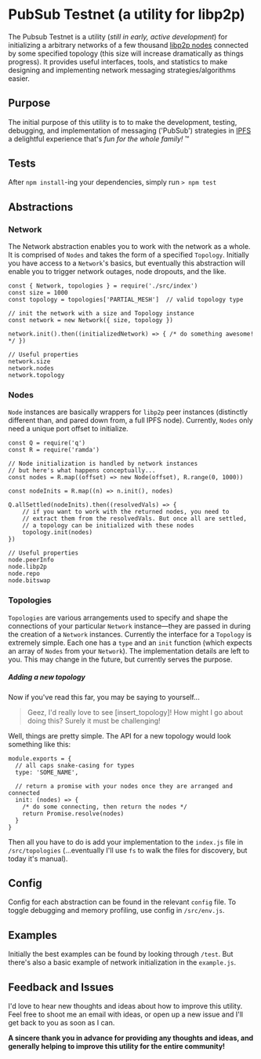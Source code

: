 # PubSub Testnet (a utility for libp2p)
#### 

The Pubsub Testnet is a utility (*still in early, active development*) for initializing a arbitrary networks of a few thousand [libp2p nodes](https://github.com/libp2p/js-libp2p) connected by some specified topology (this size will increase dramatically as things progress). It provides useful interfaces, tools, and statistics to make designing and implementing network messaging strategies/algorithms easier.

## Purpose

The initial purpose of this utility is to to make the development, testing, debugging, and implementation of messaging ('PubSub') strategies in [IPFS](http://ipfs.io/) a delightful experience that's *fun for the whole family!* ™

## Tests

After `npm install`-ing your dependencies, simply run `> npm test`


## Abstractions

### Network
The Network abstraction enables you to work with the network as a whole. It is comprised of `Nodes` and takes the form of a specified `Topology`. Initially you have access to a `Network`'s basics, but eventually this abstraction will enable you to trigger network outages, node dropouts, and the like.

```
const { Network, topologies } = require('./src/index')
const size = 1000
const topology = topologies['PARTIAL_MESH']  // valid topology type

// init the network with a size and Topology instance
const network = new Network({ size, topology })

network.init().then((initializedNetwork) => { /* do something awesome! */ })

// Useful properties
network.size
network.nodes
network.topology
```

### Nodes
`Node` instances are basically wrappers for `libp2p` peer instances (distinctly different than, and pared down from, a full IPFS node). Currently, `Nodes` only need a unique port offset to initialize.

```
const Q = require('q')
const R = require('ramda')

// Node initialization is handled by network instances
// but here's what happens conceptually...
const nodes = R.map((offset) => new Node(offset), R.range(0, 1000))

const nodeInits = R.map((n) => n.init(), nodes)

Q.allSettled(nodeInits).then((resolvedVals) => {
    // if you want to work with the returned nodes, you need to 
    // extract them from the resolvedVals. But once all are settled, 
    // a topology can be initialized with these nodes
    topology.init(nodes)
})

// Useful properties
node.peerInfo
node.libp2p
node.repo
node.bitswap
```

### Topologies
`Topologies` are various arrangements used to specify and shape the connections of your particular `Network` instance—they are passed in during the creation of a `Network` instances. Currently the interface for a `Topology` is extremely simple. Each one has a `type` and an `init` function (which expects an array of `Nodes` from your `Network`). The implementation details are left to you. This may change in the future, but currently serves the purpose.

##### Adding a new topology
Now if you've read this far, you may be saying to yourself...

> Geez, I'd really love to see [insert_topology]! How might I go about doing this? Surely it must be challenging!

Well, things are pretty simple. The API for a new topology would look something like this:
```
module.exports = {
  // all caps snake-casing for types
  type: 'SOME_NAME',
  
  // return a promise with your nodes once they are arranged and connected
  init: (nodes) => {
    /* do some connecting, then return the nodes */
    return Promise.resolve(nodes)
  }
}
```
Then all you have to do is add your implementation to the `index.js` file in `/src/topologies` (...eventually I'll use `fs` to walk the files for discovery, but today it's manual).

## Config

Config for each abstraction can be found in the relevant `config` file. To toggle debugging and memory profiling, use config in `/src/env.js`.

## Examples

Initially the best examples can be found by looking through `/test`. But there's also a basic example of network initialization in the `example.js`.

## Feedback and Issues

I'd love to hear new thoughts and ideas about how to improve this utility. Feel free to shoot me an email with ideas, or open up a new issue and I'll get back to you as soon as I can. 

**A sincere thank you in advance for providing any thoughts and ideas, and generally helping to improve this utility for the entire community!**
